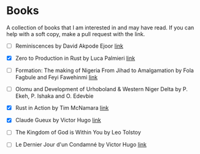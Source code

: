 # Books
A collection of books that I am interested in and may have read. If you can help with a soft copy, make a pull request with the link.

- [ ] Reminiscences by David Akpode Ejoor [link](https://www.goodreads.com/book/show/58720228-reminiscences)
- [x] Zero to Production in Rust by Luca Palmieri [link](https://www.zero2prod.com/index.html?country=France&discount_code=VAT20&country_code=FR)
- [ ] Formation: The making of Nigeria From Jihad to Amalgamation by Fola Fagbule and Feyi Fawehinmi [link](https://amzn.eu/d/09DaPuTP)
- [ ] Olomu and Development of Urhoboland & Western Niger Delta by P. Ekeh, P. Ishaka and O. Edevbie
- [x] Rust in Action by Tim McNamara [link](https://www.manning.com/books/rust-in-action)
- [x] Claude Gueux by Victor Hugo [link](https://amzn.eu/d/0b2rgYiM)
- [ ] The Kingdom of God is Within You by Leo Tolstoy
- [ ] Le Dernier Jour d'un Condamné by Victor Hugo [link](https://amzn.eu/d/0ah4ak9r)





